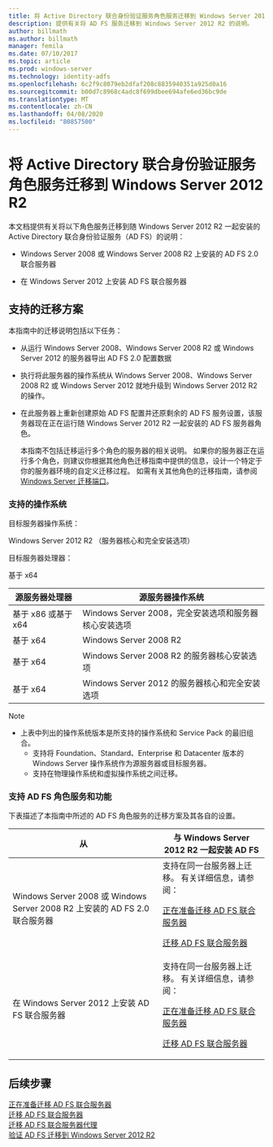 ```yaml
---
title: 将 Active Directory 联合身份验证服务角色服务迁移到 Windows Server 2012 R2
description: 提供有关将 AD FS 服务迁移到 Windows Server 2012 R2 的说明。
author: billmath
ms.author: billmath
manager: femila
ms.date: 07/10/2017
ms.topic: article
ms.prod: windows-server
ms.technology: identity-adfs
ms.openlocfilehash: 6c2f9c8079eb2dfaf208c8835940351a925d0a16
ms.sourcegitcommit: b00d7c8968c4adc8f699dbee694afe6ed36bc9de
ms.translationtype: MT
ms.contentlocale: zh-CN
ms.lasthandoff: 04/08/2020
ms.locfileid: "80857500"
---
```

# <a name="migrate-active-directory-federation-services-role-services-to-windows-server-2012-r2"></a>将 Active Directory 联合身份验证服务角色服务迁移到 Windows Server 2012 R2
 本文档提供有关将以下角色服务迁移到随 Windows Server 2012 R2 一起安装的 Active Directory 联合身份验证服务（AD FS）的说明：  
  
-   Windows Server 2008 或 Windows Server 2008 R2 上安装的 AD FS 2.0 联合服务器  
  
-   在 Windows Server 2012 上安装 AD FS 联合服务器  
  
## <a name="supported-migration-scenarios"></a>支持的迁移方案  
 本指南中的迁移说明包括以下任务：  
  
- 从运行 Windows Server 2008、Windows Server 2008 R2 或 Windows Server 2012 的服务器导出 AD FS 2.0 配置数据  
  
- 执行将此服务器的操作系统从 Windows Server 2008、Windows Server 2008 R2 或 Windows Server 2012 就地升级到 Windows Server 2012 R2 的操作。 
  
- 在此服务器上重新创建原始 AD FS 配置并还原剩余的 AD FS 服务设置，该服务器现在正在运行随 Windows Server 2012 R2 一起安装的 AD FS 服务器角色。  
  
  本指南不包括迁移运行多个角色的服务器的相关说明。 如果你的服务器正在运行多个角色，则建议你根据其他角色迁移指南中提供的信息，设计一个特定于你的服务器环境的自定义迁移过程。 如需有关其他角色的迁移指南，请参阅 [Windows Server 迁移端口](https://go.microsoft.com/fwlink/?LinkId=247608)。  
  
### <a name="supported-operating-systems"></a>支持的操作系统  
 目标服务器操作系统：  
  
 Windows Server 2012 R2 （服务器核心和完全安装选项）  
  
 目标服务器处理器：  
  
 基于 x64  
  
|源服务器处理器|源服务器操作系统|  
|-----------------------------|------------------------------------|  
|基于 x86 或基于 x64| Windows Server 2008，完全安装选项和服务器核心安装选项|  
|基于 x64|Windows Server 2008 R2|  
|基于 x64|Windows Server 2008 R2 的服务器核心安装选项|  
|基于 x64|Windows Server 2012 的服务器核心和完全安装选项|  
  
> [!NOTE]
> - 上表中列出的操作系统版本是所支持的操作系统和 Service Pack 的最旧组合。  
>   -   支持将 Foundation、Standard、Enterprise 和 Datacenter 版本的 Windows Server 操作系统作为源服务器或目标服务器。  
>   -   支持在物理操作系统和虚拟操作系统之间迁移。  
  
### <a name="supported-ad-fs-role-services-and-features"></a>支持 AD FS 角色服务和功能  
 下表描述了本指南中所述的 AD FS 角色服务的迁移方案及其各自的设置。  
  
|从|与 Windows Server 2012 R2 一起安装 AD FS|  
|----------|----------------------------------------------------------------------------------------------|  
|Windows Server 2008 或 Windows Server 2008 R2 上安装的 AD FS 2.0 联合服务器|支持在同一台服务器上迁移。 有关详细信息，请参阅：<p> [正在准备迁移 AD FS 联合服务器](prepare-migrate-ad-fs-server-r2.md)<p> [迁移 AD FS 联合服务器](migrate-ad-fs-fed-server-r2.md)|  
|在 Windows Server 2012 上安装 AD FS 联合服务器|支持在同一台服务器上迁移。  有关详细信息，请参阅：<p> [正在准备迁移 AD FS 联合服务器](prepare-migrate-ad-fs-server-r2.md)<p> [迁移 AD FS 联合服务器](migrate-ad-fs-fed-server-r2.md)|  
  
## <a name="next-steps"></a>后续步骤
 [正在准备迁移 AD FS 联合服务器](prepare-migrate-ad-fs-server-r2.md)   
 [迁移 AD FS 联合服务器](migrate-ad-fs-fed-server-r2.md)   
 [迁移 AD FS 联合服务器代理](migrate-fed-server-proxy-r2.md)   
 [验证 AD FS 迁移到 Windows Server 2012 R2](verify-ad-fs-migration.md)